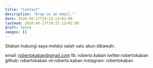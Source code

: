 ```yaml
---
title: "Contact"
description: "Drop us an email."
date: 2020-08-27T19:25:12+02:00
lastmod: 2020-08-27T19:25:12+02:00
draft: false
images: []
---
```


Silakan hubungi saya melalui salah satu akun dibawah:

email: robertokaban@gmail.com
fb: roberto.kaban
twitter:robertokaban
github: robertokaban
vk:roberto.kaban
instagram: robertokaban

